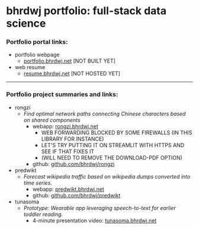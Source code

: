 # bhrdwj portfolio: full-stack data science

### Portfolio portal links:
- portfolio webpage
  - [portfolio.bhrdwj.net](https://portfolio.bhrdwj.net)  [NOT BUILT YET]
- web resume
  - [resume.bhrdwj.net](https://resume.bhrdwj.net) [NOT HOSTED YET]

---

### Portfolio project summaries and links:
- rongzi
  - *Find optimal network paths connecting Chinese characters based on shared components*
    - webapp: [rongzi.bhrdwj.net](http://rongzi.bhrdwj.net)  
      - WEB FORWARDING BLOCKED BY SOME FIREWALLS (IN THIS LIBRARY FOR INSTANCE)
      - LET'S TRY PUTTING IT ON STREAMLIT WITH HTTPS AND SEE IF THAT FIXES IT
      - (WILL NEED TO REMOVE THE DOWNLOAD-PDF OPTION)
    - github: [github.com/bhrdwj/rongzi](https://github.com/bhrdj/rongzi)
- predwikt
  - *Forecast wikipedia traffic based on wikipedia dumps converted into time series.*
    - webapp: [predwikt.bhrdwj.net](https://predwikt.bhrdwj.net)
    - github: [github.com/bhrdwj/predwikt](https://github.com/bhrdj/predwikt)
- tunasoma
  - *Prototype: Wearable app leveraging speech-to-text for earlier toddler reading.*
    - 4-minute presentation video: [tunasoma.bhrdwj.net](https://tunasoma.bhrdwj.net)

